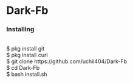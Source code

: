 # Dark-Fb

<h3>Installing</h3><br>
$ pkg install git<br>
$ pkg install curl<br>
$ git clone https://github.com/uchil404/Dark-Fb<br>
$ cd Dark-Fb<br>
$ bash install.sh<br><br>

 
